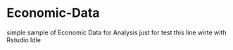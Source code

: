 # Economic-Data
simple sample of Economic Data for Analysis
just for test this line wirte with Rstudio Idle
